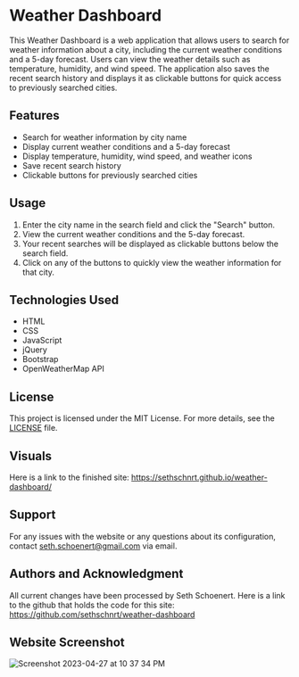 # Weather Dashboard

This Weather Dashboard is a web application that allows users to search for weather information about a city, including the current weather conditions and a 5-day forecast. Users can view the weather details such as temperature, humidity, and wind speed. The application also saves the recent search history and displays it as clickable buttons for quick access to previously searched cities.


## Features

- Search for weather information by city name
- Display current weather conditions and a 5-day forecast
- Display temperature, humidity, wind speed, and weather icons
- Save recent search history
- Clickable buttons for previously searched cities


## Usage

1. Enter the city name in the search field and click the "Search" button.
2. View the current weather conditions and the 5-day forecast.
3. Your recent searches will be displayed as clickable buttons below the search field.
4. Click on any of the buttons to quickly view the weather information for that city.

## Technologies Used

- HTML
- CSS
- JavaScript
- jQuery
- Bootstrap
- OpenWeatherMap API


## License

This project is licensed under the MIT License. For more details, see the [LICENSE](LICENSE) file.

## Visuals

Here is a link to the finished site: https://sethschnrt.github.io/weather-dashboard/

## Support

For any issues with the website or any questions about its configuration, contact seth.schoenert@gmail.com via email.

## Authors and Acknowledgment

All current changes have been processed by Seth Schoenert. Here is a link to the github that holds the code for this site: https://github.com/sethschnrt/weather-dashboard

## Website Screenshot
![Screenshot 2023-04-27 at 10 37 34 PM](https://user-images.githubusercontent.com/127680441/235049384-1c1d3dfd-8c9d-4aee-8bda-2322460fdaf6.png)
